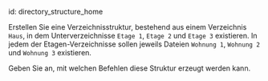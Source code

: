 id: directory_structure_home

Erstellen Sie eine Verzeichnisstruktur, bestehend aus einem Verzeichnis `Haus`, in dem Unterverzeichnisse `Etage 1`, `Etage 2` und `Etage 3` existieren. In jedem der Etagen-Verzeichnisse sollen jeweils Dateien `Wohnung 1`, `Wohnung 2` und `Wohnung 3` existieren.

Geben Sie an, mit welchen Befehlen diese Struktur erzeugt werden kann.
